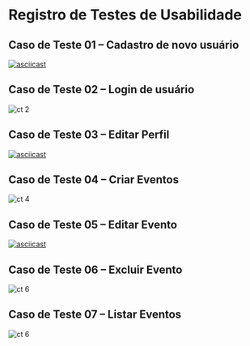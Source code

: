 # Registro de Testes de Usabilidade

## Caso de Teste 01 – Cadastro de novo usuário

[![asciicast](img/login.jpg)](img/registro.mp4)

## Caso de Teste 02 – Login de usuário

![ct 2](img/login.jpg)

## Caso de Teste 03 – Editar Perfil

[![asciicast](img/login.jpg)](img/editar.mp4)

## Caso de Teste 04 – Criar Eventos

![ct 4](img/add_eventos.jpg)

## Caso de Teste 05 –  Editar Evento

[![asciicast](img/login.jpg)](img/editar.mp4)

## Caso de Teste 06 – Excluir Evento

![ct 6](img/exclui_evento.jpg)

## Caso de Teste 07 – Listar Eventos

![ct 6](img/lista_eventos.jpg)


